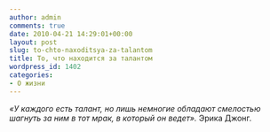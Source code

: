 ```yaml
---
author: admin
comments: true
date: 2010-04-21 14:29:01+00:00
layout: post
slug: to-chto-naxoditsya-za-talantom
title: То, что находится за талантом
wordpress_id: 1402
categories:
- О жизни
---
```


_«У каждого есть талант, но лишь немногие обладают смелостью шагнуть за ним в тот мрак, в который он ведет»._
Эрика Джонг.
